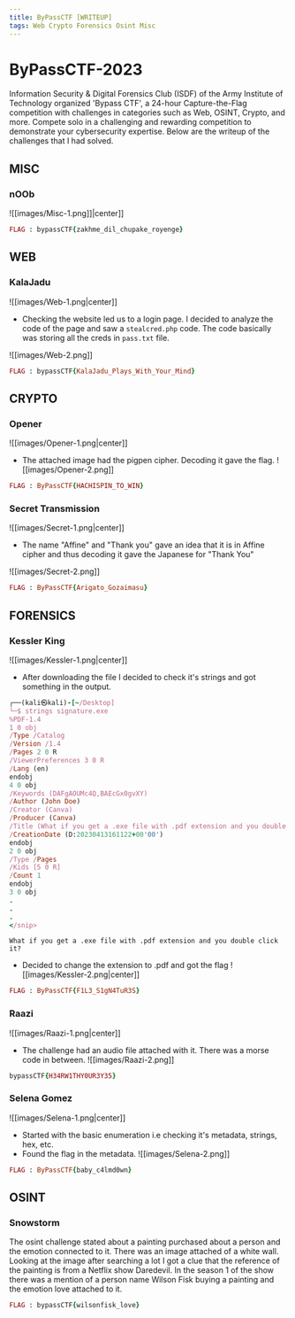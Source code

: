 ```yaml
---
title: ByPassCTF [WRITEUP]
tags: Web Crypto Forensics Osint Misc
---
```

# ByPassCTF-2023

Information Security & Digital Forensics Club (ISDF) of the Army Institute of Technology organized 'Bypass CTF', a 24-hour Capture-the-Flag competition with challenges in categories such as Web, OSINT, Crypto, and more. Compete solo in a challenging and rewarding competition to demonstrate your cybersecurity expertise. Below are the writeup of the challenges that I had solved.

## MISC
### nOOb
![[images/Misc-1.png]]|center]]

```ruby
FLAG : bypassCTF{zakhme_dil_chupake_royenge}
```

## WEB
### KalaJadu
![[images/Web-1.png|center]]

- Checking the website led us to a login page. I decided to analyze the code of the page and saw a  `stealcred.php` code. The code basically was storing all the creds in `pass.txt` file. 

![[images/Web-2.png]]

```ruby
FLAG : bypassCTF{KalaJadu_Plays_With_Your_Mind}
```


## CRYPTO
### Opener
![[images/Opener-1.png|center]]

- The attached image had the pigpen cipher. Decoding it gave the flag.
![[images/Opener-2.png]]

```ruby
FLAG : ByPassCTF{HACHISPIN_TO_WIN}
```


### Secret Transmission
![[images/Secret-1.png|center]]

- The name "Affine" and "Thank you" gave an idea that it is in Affine cipher and thus decoding it gave the Japanese for "Thank You"

![[images/Secret-2.png]]

```ruby
FLAG : ByPassCTF{Arigato_Gozaimasu}
```


## FORENSICS
### Kessler King
![[images/Kessler-1.png|center]]

- After downloading the file I decided to check it's strings and got something in the output.
```ruby
┌──(kali㉿kali)-[~/Desktop]
└─$ strings signature.exe 
%PDF-1.4
1 0 obj
/Type /Catalog
/Version /1.4
/Pages 2 0 R
/ViewerPreferences 3 0 R
/Lang (en)
endobj
4 0 obj
/Keywords (DAFgAOUMc4Q,BAEcGx0gvXY)
/Author (John Doe)
/Creator (Canva)
/Producer (Canva)
/Title (What if you get a .exe file with .pdf extension and you double click it?)
/CreationDate (D:20230413161122+00'00')
endobj
2 0 obj
/Type /Pages
/Kids [5 0 R]
/Count 1
endobj
3 0 obj
.
.
.
</snip>
```

`What if you get a .exe file with .pdf extension and you double click it?`
- Decided to change the extension to .pdf and got the flag
![[images/Kessler-2.png|center]]

```ruby
FLAG : ByPassCTF{F1L3_S1gN4TuR3S}
```


### Raazi
![[images/Raazi-1.png|center]]

- The challenge had an audio file attached with it. There was a morse code in between.
![[images/Raazi-2.png]]

```ruby
bypassCTF{H34RW1THY0UR3Y35}
```


### Selena Gomez
![[images/Selena-1.png|center]]

- Started with the basic enumeration i.e checking it's metadata, strings, hex, etc. 
- Found the flag in the metadata.
![[images/Selena-2.png]]


```ruby
FLAG : ByPassCTF{baby_c4lmd0wn}
```


## OSINT
### Snowstorm
The osint challenge stated about a painting purchased about a person and the emotion connected to it. There was an image attached of a white wall. Looking at the image after searching a lot I got a clue that the reference of the painting is from a Netflix show Daredevil. In the season 1 of the show there was a mention of a person name Wilson Fisk buying a painting and the emotion love attached to it.

```ruby
FLAG : bypassCTF{wilsonfisk_love}
```

